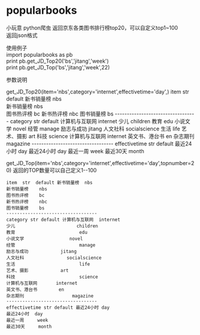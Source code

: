# popularbooks
小玩意 python爬虫 返回京东各类图书排行榜top20，可以自定义top1~100  
返回json格式  

使用例子  
import popularbooks as pb  
print pb.get_JD_Top20('bs','jitang','week')  
print pb.get_JD_Top('bs','jitang','week',22)  

参数说明  


get_JD_Top20(item='nbs',category='internet',effectivetime='day',)
    item  str  default 新书销量榜  nbs  
    新书销量榜    nbs  
    图书热评榜    bc
    新书热评榜    nbc
    图书销量榜    bs
    ----------------------------------
    category str default 计算机与互联网  internet
    少儿                       children
    教育                        edu
    小说文学                 novel
    经管                        manage
    励志与成功            jitang
    人文社科                socialscience
    生活                        life
    艺术、摄影            art
    科技                        science
    计算机与互联网       internet
    英文书、港台书        en
    杂志期刊                  magazine
    ----------------------------------
    effectivetime str default 最近24小时 day
    最近24小时  day
    最近一周     week
    最近30天     month

get_JD_Top(item='nbs',category='internet',effectivetime='day',topnumber=20)
    返回的TOP数量可以自己定义1--100
    
    item  str  default 新书销量榜  nbs  
    新书销量榜    nbs  
    图书热评榜    bc
    新书热评榜    nbc
    图书销量榜    bs
    ----------------------------------
    category str default 计算机与互联网  internet
    少儿                       children
    教育                        edu
    小说文学                 novel
    经管                        manage
    励志与成功            jitang
    人文社科                socialscience
    生活                        life
    艺术、摄影            art
    科技                        science
    计算机与互联网       internet
    英文书、港台书        en
    杂志期刊                  magazine
    ----------------------------------
    effectivetime str default 最近24小时 day
    最近24小时  day
    最近一周     week
    最近30天     month
